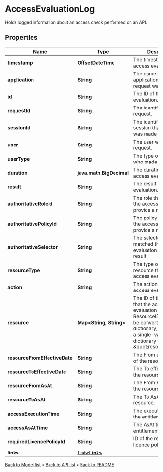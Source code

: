 

# AccessEvaluationLog

Holds logged information about an access check performed on an API.

## Properties

| Name | Type | Description | Notes |
|------------ | ------------- | ------------- | -------------|
|**timestamp** | **OffsetDateTime** | The timestamp of the access evaluation. |  |
|**application** | **String** | The name of the application that the request was made from. |  |
|**id** | **String** | The ID of the access evaluation. |  |
|**requestId** | **String** | The identifier of the request. |  [optional] |
|**sessionId** | **String** | The identifier of the session that the request was made in. |  [optional] |
|**user** | **String** | The user who made the request. |  |
|**userType** | **String** | The type of the user who made the request. |  [optional] |
|**duration** | **java.math.BigDecimal** | The duration of the access evaluation. |  |
|**result** | **String** | The result of the access evaluation. |  [optional] |
|**authoritativeRoleId** | **String** | The role that matched the access evaluation to provide a result. |  [optional] |
|**authoritativePolicyId** | **String** | The policy that matched the access evaluation to provide a result. |  [optional] |
|**authoritativeSelector** | **String** | The selector that matched the access evaluation to provide a result. |  [optional] |
|**resourceType** | **String** | The type of the resource that the access evaluation is for. |  [optional] |
|**action** | **String** | The action key of the access evaluation. |  [optional] |
|**resource** | **Map&lt;String, String&gt;** | The ID of the resource that the access evaluation is for. If the ResourceID could not be converted to a dictionary, it will return a single-value dictionary with the key \&quot;resourceId\&quot;. |  [optional] |
|**resourceFromEffectiveDate** | **String** | The From effective date of the resource. |  [optional] |
|**resourceToEffectiveDate** | **String** | The To effective date of the resource. |  [optional] |
|**resourceFromAsAt** | **String** | The From AsAt date of the resource. |  [optional] |
|**resourceToAsAt** | **String** | The To AsAt date of the resource. |  [optional] |
|**accessExecutionTime** | **String** | The execution time of the entitlement. |  [optional] |
|**accessAsAtTime** | **String** | The AsAt time of the entitlement. |  [optional] |
|**requiredLicencePolicyId** | **String** | ID of the required licence policy. |  [optional] |
|**links** | [**List&lt;Link&gt;**](Link.md) |  |  [optional] |



[Back to Model list](../README.md#documentation-for-models) &#8226; [Back to API list](../README.md#documentation-for-api-endpoints) &#8226; [Back to README](../README.md)


